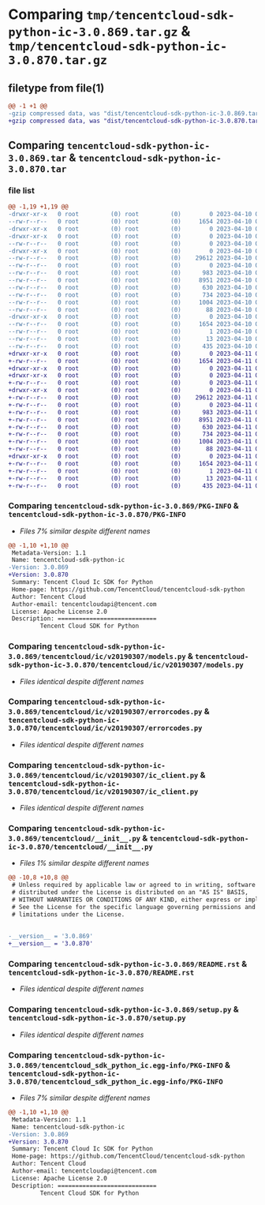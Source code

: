 # Comparing `tmp/tencentcloud-sdk-python-ic-3.0.869.tar.gz` & `tmp/tencentcloud-sdk-python-ic-3.0.870.tar.gz`

## filetype from file(1)

```diff
@@ -1 +1 @@
-gzip compressed data, was "dist/tencentcloud-sdk-python-ic-3.0.869.tar", last modified: Mon Apr 10 03:06:58 2023, max compression
+gzip compressed data, was "dist/tencentcloud-sdk-python-ic-3.0.870.tar", last modified: Tue Apr 11 03:40:18 2023, max compression
```

## Comparing `tencentcloud-sdk-python-ic-3.0.869.tar` & `tencentcloud-sdk-python-ic-3.0.870.tar`

### file list

```diff
@@ -1,19 +1,19 @@
-drwxr-xr-x   0 root         (0) root         (0)        0 2023-04-10 03:06:58.000000 tencentcloud-sdk-python-ic-3.0.869/
--rw-r--r--   0 root         (0) root         (0)     1654 2023-04-10 03:06:58.000000 tencentcloud-sdk-python-ic-3.0.869/PKG-INFO
-drwxr-xr-x   0 root         (0) root         (0)        0 2023-04-10 03:06:58.000000 tencentcloud-sdk-python-ic-3.0.869/tencentcloud/
-drwxr-xr-x   0 root         (0) root         (0)        0 2023-04-10 03:06:58.000000 tencentcloud-sdk-python-ic-3.0.869/tencentcloud/ic/
--rw-r--r--   0 root         (0) root         (0)        0 2023-04-10 03:06:58.000000 tencentcloud-sdk-python-ic-3.0.869/tencentcloud/ic/__init__.py
-drwxr-xr-x   0 root         (0) root         (0)        0 2023-04-10 03:06:58.000000 tencentcloud-sdk-python-ic-3.0.869/tencentcloud/ic/v20190307/
--rw-r--r--   0 root         (0) root         (0)    29612 2023-04-10 03:06:58.000000 tencentcloud-sdk-python-ic-3.0.869/tencentcloud/ic/v20190307/models.py
--rw-r--r--   0 root         (0) root         (0)        0 2023-04-10 03:06:58.000000 tencentcloud-sdk-python-ic-3.0.869/tencentcloud/ic/v20190307/__init__.py
--rw-r--r--   0 root         (0) root         (0)      983 2023-04-10 03:06:58.000000 tencentcloud-sdk-python-ic-3.0.869/tencentcloud/ic/v20190307/errorcodes.py
--rw-r--r--   0 root         (0) root         (0)     8951 2023-04-10 03:06:58.000000 tencentcloud-sdk-python-ic-3.0.869/tencentcloud/ic/v20190307/ic_client.py
--rw-r--r--   0 root         (0) root         (0)      630 2023-04-10 03:06:58.000000 tencentcloud-sdk-python-ic-3.0.869/tencentcloud/__init__.py
--rw-r--r--   0 root         (0) root         (0)      734 2023-04-10 03:06:58.000000 tencentcloud-sdk-python-ic-3.0.869/README.rst
--rw-r--r--   0 root         (0) root         (0)     1004 2023-04-10 03:06:58.000000 tencentcloud-sdk-python-ic-3.0.869/setup.py
--rw-r--r--   0 root         (0) root         (0)       88 2023-04-10 03:06:58.000000 tencentcloud-sdk-python-ic-3.0.869/setup.cfg
-drwxr-xr-x   0 root         (0) root         (0)        0 2023-04-10 03:06:58.000000 tencentcloud-sdk-python-ic-3.0.869/tencentcloud_sdk_python_ic.egg-info/
--rw-r--r--   0 root         (0) root         (0)     1654 2023-04-10 03:06:58.000000 tencentcloud-sdk-python-ic-3.0.869/tencentcloud_sdk_python_ic.egg-info/PKG-INFO
--rw-r--r--   0 root         (0) root         (0)        1 2023-04-10 03:06:58.000000 tencentcloud-sdk-python-ic-3.0.869/tencentcloud_sdk_python_ic.egg-info/dependency_links.txt
--rw-r--r--   0 root         (0) root         (0)       13 2023-04-10 03:06:58.000000 tencentcloud-sdk-python-ic-3.0.869/tencentcloud_sdk_python_ic.egg-info/top_level.txt
--rw-r--r--   0 root         (0) root         (0)      435 2023-04-10 03:06:58.000000 tencentcloud-sdk-python-ic-3.0.869/tencentcloud_sdk_python_ic.egg-info/SOURCES.txt
+drwxr-xr-x   0 root         (0) root         (0)        0 2023-04-11 03:40:18.000000 tencentcloud-sdk-python-ic-3.0.870/
+-rw-r--r--   0 root         (0) root         (0)     1654 2023-04-11 03:40:18.000000 tencentcloud-sdk-python-ic-3.0.870/PKG-INFO
+drwxr-xr-x   0 root         (0) root         (0)        0 2023-04-11 03:40:18.000000 tencentcloud-sdk-python-ic-3.0.870/tencentcloud/
+drwxr-xr-x   0 root         (0) root         (0)        0 2023-04-11 03:40:18.000000 tencentcloud-sdk-python-ic-3.0.870/tencentcloud/ic/
+-rw-r--r--   0 root         (0) root         (0)        0 2023-04-11 03:40:18.000000 tencentcloud-sdk-python-ic-3.0.870/tencentcloud/ic/__init__.py
+drwxr-xr-x   0 root         (0) root         (0)        0 2023-04-11 03:40:18.000000 tencentcloud-sdk-python-ic-3.0.870/tencentcloud/ic/v20190307/
+-rw-r--r--   0 root         (0) root         (0)    29612 2023-04-11 03:40:18.000000 tencentcloud-sdk-python-ic-3.0.870/tencentcloud/ic/v20190307/models.py
+-rw-r--r--   0 root         (0) root         (0)        0 2023-04-11 03:40:18.000000 tencentcloud-sdk-python-ic-3.0.870/tencentcloud/ic/v20190307/__init__.py
+-rw-r--r--   0 root         (0) root         (0)      983 2023-04-11 03:40:18.000000 tencentcloud-sdk-python-ic-3.0.870/tencentcloud/ic/v20190307/errorcodes.py
+-rw-r--r--   0 root         (0) root         (0)     8951 2023-04-11 03:40:18.000000 tencentcloud-sdk-python-ic-3.0.870/tencentcloud/ic/v20190307/ic_client.py
+-rw-r--r--   0 root         (0) root         (0)      630 2023-04-11 03:40:18.000000 tencentcloud-sdk-python-ic-3.0.870/tencentcloud/__init__.py
+-rw-r--r--   0 root         (0) root         (0)      734 2023-04-11 03:40:18.000000 tencentcloud-sdk-python-ic-3.0.870/README.rst
+-rw-r--r--   0 root         (0) root         (0)     1004 2023-04-11 03:40:18.000000 tencentcloud-sdk-python-ic-3.0.870/setup.py
+-rw-r--r--   0 root         (0) root         (0)       88 2023-04-11 03:40:18.000000 tencentcloud-sdk-python-ic-3.0.870/setup.cfg
+drwxr-xr-x   0 root         (0) root         (0)        0 2023-04-11 03:40:18.000000 tencentcloud-sdk-python-ic-3.0.870/tencentcloud_sdk_python_ic.egg-info/
+-rw-r--r--   0 root         (0) root         (0)     1654 2023-04-11 03:40:18.000000 tencentcloud-sdk-python-ic-3.0.870/tencentcloud_sdk_python_ic.egg-info/PKG-INFO
+-rw-r--r--   0 root         (0) root         (0)        1 2023-04-11 03:40:18.000000 tencentcloud-sdk-python-ic-3.0.870/tencentcloud_sdk_python_ic.egg-info/dependency_links.txt
+-rw-r--r--   0 root         (0) root         (0)       13 2023-04-11 03:40:18.000000 tencentcloud-sdk-python-ic-3.0.870/tencentcloud_sdk_python_ic.egg-info/top_level.txt
+-rw-r--r--   0 root         (0) root         (0)      435 2023-04-11 03:40:18.000000 tencentcloud-sdk-python-ic-3.0.870/tencentcloud_sdk_python_ic.egg-info/SOURCES.txt
```

### Comparing `tencentcloud-sdk-python-ic-3.0.869/PKG-INFO` & `tencentcloud-sdk-python-ic-3.0.870/PKG-INFO`

 * *Files 7% similar despite different names*

```diff
@@ -1,10 +1,10 @@
 Metadata-Version: 1.1
 Name: tencentcloud-sdk-python-ic
-Version: 3.0.869
+Version: 3.0.870
 Summary: Tencent Cloud Ic SDK for Python
 Home-page: https://github.com/TencentCloud/tencentcloud-sdk-python
 Author: Tencent Cloud
 Author-email: tencentcloudapi@tencent.com
 License: Apache License 2.0
 Description: ============================
         Tencent Cloud SDK for Python
```

### Comparing `tencentcloud-sdk-python-ic-3.0.869/tencentcloud/ic/v20190307/models.py` & `tencentcloud-sdk-python-ic-3.0.870/tencentcloud/ic/v20190307/models.py`

 * *Files identical despite different names*

### Comparing `tencentcloud-sdk-python-ic-3.0.869/tencentcloud/ic/v20190307/errorcodes.py` & `tencentcloud-sdk-python-ic-3.0.870/tencentcloud/ic/v20190307/errorcodes.py`

 * *Files identical despite different names*

### Comparing `tencentcloud-sdk-python-ic-3.0.869/tencentcloud/ic/v20190307/ic_client.py` & `tencentcloud-sdk-python-ic-3.0.870/tencentcloud/ic/v20190307/ic_client.py`

 * *Files identical despite different names*

### Comparing `tencentcloud-sdk-python-ic-3.0.869/tencentcloud/__init__.py` & `tencentcloud-sdk-python-ic-3.0.870/tencentcloud/__init__.py`

 * *Files 1% similar despite different names*

```diff
@@ -10,8 +10,8 @@
 # Unless required by applicable law or agreed to in writing, software
 # distributed under the License is distributed on an "AS IS" BASIS,
 # WITHOUT WARRANTIES OR CONDITIONS OF ANY KIND, either express or implied.
 # See the License for the specific language governing permissions and
 # limitations under the License.
 
 
-__version__ = '3.0.869'
+__version__ = '3.0.870'
```

### Comparing `tencentcloud-sdk-python-ic-3.0.869/README.rst` & `tencentcloud-sdk-python-ic-3.0.870/README.rst`

 * *Files identical despite different names*

### Comparing `tencentcloud-sdk-python-ic-3.0.869/setup.py` & `tencentcloud-sdk-python-ic-3.0.870/setup.py`

 * *Files identical despite different names*

### Comparing `tencentcloud-sdk-python-ic-3.0.869/tencentcloud_sdk_python_ic.egg-info/PKG-INFO` & `tencentcloud-sdk-python-ic-3.0.870/tencentcloud_sdk_python_ic.egg-info/PKG-INFO`

 * *Files 7% similar despite different names*

```diff
@@ -1,10 +1,10 @@
 Metadata-Version: 1.1
 Name: tencentcloud-sdk-python-ic
-Version: 3.0.869
+Version: 3.0.870
 Summary: Tencent Cloud Ic SDK for Python
 Home-page: https://github.com/TencentCloud/tencentcloud-sdk-python
 Author: Tencent Cloud
 Author-email: tencentcloudapi@tencent.com
 License: Apache License 2.0
 Description: ============================
         Tencent Cloud SDK for Python
```

